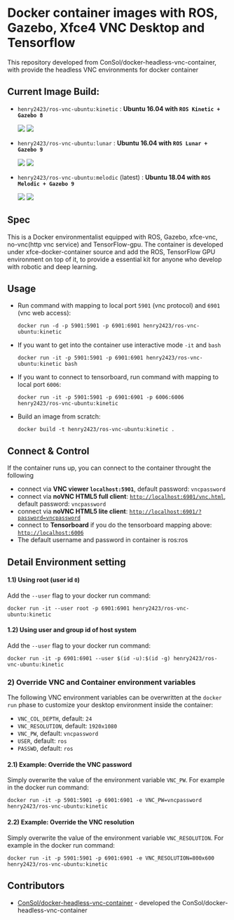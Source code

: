 # Docker container images with ROS, Gazebo, Xfce4 VNC Desktop and Tensorflow

This repository developed from ConSol/docker-headless-vnc-container, with provide the headless VNC environments for docker container

## Current Image Build:
* `henry2423/ros-vnc-ubuntu:kinetic` : __Ubuntu 16.04 with `ROS Kinetic + Gazebo 8`__

  [![](https://images.microbadger.com/badges/version/henry2423/ros-vnc-ubuntu:kinetic.svg)](https://hub.docker.com/r/henry2423/ros-vnc-ubuntu/) [![](https://images.microbadger.com/badges/image/henry2423/ros-vnc-ubuntu:kinetic.svg)](https://microbadger.com/images/henry2423/ros-vnc-ubuntu:kinetic)

* `henry2423/ros-vnc-ubuntu:lunar` : __Ubuntu 16.04 with `ROS Lunar + Gazebo 9`__

  [![](https://images.microbadger.com/badges/version/henry2423/ros-vnc-ubuntu:lunar.svg)](https://hub.docker.com/r/henry2423/ros-vnc-ubuntu/) [![](https://images.microbadger.com/badges/image/henry2423/ros-vnc-ubuntu:lunar.svg)](https://microbadger.com/images/henry2423/ros-vnc-ubuntu:lunar)

* `henry2423/ros-vnc-ubuntu:melodic` (latest) : __Ubuntu 18.04 with `ROS Melodic + Gazebo 9`__

  [![](https://images.microbadger.com/badges/version/henry2423/ros-vnc-ubuntu:melodic.svg)](https://hub.docker.com/r/henry2423/ros-vnc-ubuntu/) [![](https://images.microbadger.com/badges/image/henry2423/ros-vnc-ubuntu:melodic.svg)](https://microbadger.com/images/henry2423/ros-vnc-ubuntu:melodic)

## Spec
This is a Docker environmentalist equipped with ROS, Gazebo, xfce-vnc, no-vnc(http vnc service) and TensorFlow-gpu.
The container is developed under xfce-docker-container source and add the ROS, TensorFlow GPU environment on top of it, to provide a essential kit for anyone who develop with robotic and deep learning.

## Usage
- Run command with mapping to local port `5901` (vnc protocol) and `6901` (vnc web access):

      docker run -d -p 5901:5901 -p 6901:6901 henry2423/ros-vnc-ubuntu:kinetic

- If you want to get into the container use interactive mode `-it` and `bash`
      
      docker run -it -p 5901:5901 -p 6901:6901 henry2423/ros-vnc-ubuntu:kinetic bash

- If you want to connect to tensorboard, run command with mapping to local port `6006`:
      
      docker run -it -p 5901:5901 -p 6901:6901 -p 6006:6006 henry2423/ros-vnc-ubuntu:kinetic

- Build an image from scratch:

      docker build -t henry2423/ros-vnc-ubuntu:kinetic .

## Connect & Control
If the container runs up, you can connect to the container throught the following 
* connect via __VNC viewer `localhost:5901`__, default password: `vncpassword`
* connect via __noVNC HTML5 full client__: [`http://localhost:6901/vnc.html`](http://localhost:6901/vnc.html), default password: `vncpassword` 
* connect via __noVNC HTML5 lite client__: [`http://localhost:6901/?password=vncpassword`](http://localhost:6901/?password=vncpassword) 
* connect to __Tensorboard__ if you do the tensorboard mapping above: [`http://localhost:6006`](http://localhost:6006)
* The default username and password in container is ros:ros

## Detail Environment setting

#### 1.1) Using root (user id `0`)
Add the `--user` flag to your docker run command:

    docker run -it --user root -p 6901:6901 henry2423/ros-vnc-ubuntu:kinetic

#### 1.2) Using user and group id of host system
Add the `--user` flag to your docker run command:

    docker run -it -p 6901:6901 --user $(id -u):$(id -g) henry2423/ros-vnc-ubuntu:kinetic

### 2) Override VNC and Container environment variables
The following VNC environment variables can be overwritten at the `docker run` phase to customize your desktop environment inside the container:
* `VNC_COL_DEPTH`, default: `24`
* `VNC_RESOLUTION`, default: `1920x1080`
* `VNC_PW`, default: `vncpassword`
* `USER`, default: `ros`
* `PASSWD`, default: `ros`

#### 2.1) Example: Override the VNC password
Simply overwrite the value of the environment variable `VNC_PW`. For example in
the docker run command:

    docker run -it -p 5901:5901 -p 6901:6901 -e VNC_PW=vncpassword henry2423/ros-vnc-ubuntu:kinetic

#### 2.2) Example: Override the VNC resolution
Simply overwrite the value of the environment variable `VNC_RESOLUTION`. For example in
the docker run command:

    docker run -it -p 5901:5901 -p 6901:6901 -e VNC_RESOLUTION=800x600 henry2423/ros-vnc-ubuntu:kinetic

## Contributors

* [ConSol/docker-headless-vnc-container](https://github.com/ConSol/docker-headless-vnc-container) - developed the ConSol/docker-headless-vnc-container
